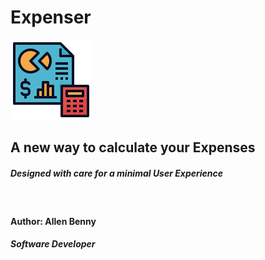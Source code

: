 # Expenser
![Expenser](/expense_img/budget2.png)
## A new way to calculate your Expenses 
##### Designed with care for a minimal User Experience
&nbsp; 
#### Author: Allen Benny
##### Software Developer
